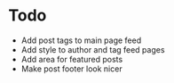 # Todo
- Add post tags to main page feed
- Add style to author and tag feed pages
- Add area for featured posts
- Make post footer look nicer